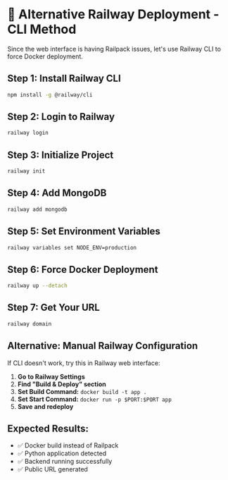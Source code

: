 # 🚂 Alternative Railway Deployment - CLI Method

Since the web interface is having Railpack issues, let's use Railway CLI to force Docker deployment.

## Step 1: Install Railway CLI

```bash
npm install -g @railway/cli
```

## Step 2: Login to Railway

```bash
railway login
```

## Step 3: Initialize Project

```bash
railway init
```

## Step 4: Add MongoDB

```bash
railway add mongodb
```

## Step 5: Set Environment Variables

```bash
railway variables set NODE_ENV=production
```

## Step 6: Force Docker Deployment

```bash
railway up --detach
```

## Step 7: Get Your URL

```bash
railway domain
```

## Alternative: Manual Railway Configuration

If CLI doesn't work, try this in Railway web interface:

1. **Go to Railway Settings**
2. **Find "Build & Deploy" section**
3. **Set Build Command:** `docker build -t app .`
4. **Set Start Command:** `docker run -p $PORT:$PORT app`
5. **Save and redeploy**

## Expected Results:
- ✅ Docker build instead of Railpack
- ✅ Python application detected
- ✅ Backend running successfully
- ✅ Public URL generated
